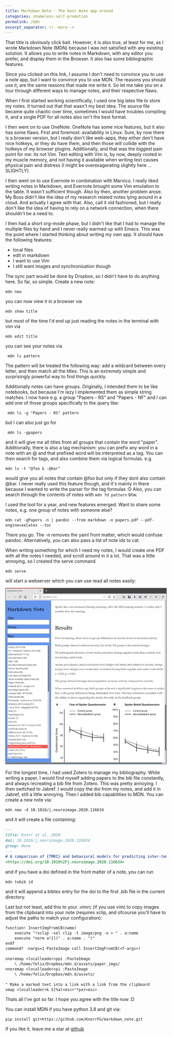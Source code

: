 ```yaml
--- 
title: Markdown Note - The best Note app around
categories: shameless-self-promotion
permalink: /mdn
excerpt_separator: <!--more-->
---
```


That title is obviously click bait. However, it is also true, at least for me,
as I wrote Markdown Note (MDN) because I was not satisfied with any existing
solution. It allows you to write notes in Markdown, with any editor you prefer,
and display them in the Browser. It also has some bibliographic features.

<!--more-->

Since you clicked on this link, I assume I don't need to convince you to use a
note app, but I want to convince you to use MDN. The reasons you should use it,
are the same reasons that made me write it. So let me take you on a tour
through different ways to manage notes, and their respective flaws. 

When I first started working scientifically, I used one big latex file to store
my notes. It turned out that that wasn't my best idea. The source file became
quite chaotic over time, sometimes I would have troubles compiling it, and a
single PDF for all notes also isn't the best format.

I then went on to use OneNote. OneNote has some nice features, but it
also has some flaws. First and foremost: availability in Linux. Sure, by now
there is a browser version, but I really don't like web-apps, they either don't
have nice hotkeys, or they do have them, and then those will collide with the
hotkeys of my browser plugins. Additionally, and that was the biggest pain
point for me: its not Vim. Text editing with Vim is, by now, deeply rooted in
my muscle memory, and not having it available when writing text causes physical
pain and distress (I might be overexagerating slightly here … SLIGHTLY).

I then went on to use Evernote in combination with Marxico. I really liked
writing notes in Markdown, and Evernote brought some Vim emulation to the
table. It wasn't sufficient though. Also by then, another problem arose. My
Boss didn't like the idea of my research related notes lying around in a
cloud. And actually I agree with that. Also, call it old fashioned, but I
really don't like the idea of having to rely on a network connection, when
there shouldn't be a need to.

I then had a short org-mode phase, but I didn't like that I had to manage the
multiple files by hand and I never really warmed up with Emacs.  This was
the point where I started thinking about writing my own app. It should have
the following features: 

- local files
- edit in markdown
- I want to use Vim
- I still want images and synchronisation though

The sync part would be done by Dropbox, so I didn't have to do anything here.
So far, so simple. Create a new note:

```
mdn new
```

you can now view it in a browser via
```
mdn show title
```

but most of the time I'd end up just reading the notes in the terminal with vim
via 

```
mdn edit title
```

you can see your notes via 

```
 mdn ls pattern
```

The pattern will be treated the following way: add a wildcard between every
letter, and then match all the titles. This is an extremely simple and
surprisingly powerful way to find things quickly.

Additionally notes can have groups. Originally, I intended them to be like
notebooks, but because I'm lazy I implemented them as simple string matches. I
now have e.g. a group "Papers - RS" and "Papers - NF" and I can add one of
those groups specifically to the query like:
  
```
 mdn ls -g "Papers - RS" pattern
```

but I can also just go for 
```
 mdn ls -gpapers
```

and it will give me all titles from all groups that contain the word "paper".
Additionally, there is also a tag mechanism: you can prefix any word in a note
with an @ and that prefixed word will be interpreted as a tag. You can then
search for tags, and also combine them via logical formulas. e.g. 

```
mdn ls -t "@foo & -@bar"
```

would give you all notes that contain @foo but only if they dont also contain
@bar. I never really used this feature though, and it's mainly in there because
I wanted to write the parser for the tag formulas :D Also, you can search
through the contents of notes with `mdn fd pattern` btw.

I used the tool for a year, and new features emerged. Want to share some notes,
e.g. one group of notes with someone else?

```
mdn cat -gPapers -n | pandoc --from markdown -o papers.pdf --pdf-engine=xelatex --toc
```

There you go. The -n removes the yaml front matter, which would confuse pandoc.
Alternatively, you can also pass a list of note ids to cat.

When writing something for which I need my notes, I would create one PDF with
all the notes I needed, and scroll around in it a lot. That was a little
annoying, so I created the serve command

```
mdn serve
```

will start a webserver which you can use read all notes easily:

![](/assets/img/mdn_serve.png)

For the longest time, I had used Zotero to manage my bibliography. While
writing a paper, I would find myself adding papers to the bib file
constantly, and always recreating a bib file from Zotero. This was pretty
annoying. I then switched to Jabref. I would copy the doi from my notes, and
add it in Jabref, still a little annoying. Then I added bib capabilities to
MDN. You can create a new note via:

```
mdn new -d 10.1016/j.neuroimage.2020.116634
```

and it will create a file containing:

```markdown
---
title: Knorr et al. 2020
doi: 10.1016/j.neuroimage.2020.116634
group: None
---
# A comparison of {fMRI} and behavioral models for predicting inter-temporal choices
<https://doi.org/10.1016%2Fj.neuroimage.2020.116634>
```

and if you have a doi defined in the front matter of a note, you can run

```
mdn tobib id
```

and it will append a bibtex entry for the doi to the first .bib file in the
current directory.

Last but not least, add this to your .vimrc (if you use vim) to copy images
from the clipboard into your note (requires xclip, and ofcourse you'll have to
adjust the paths to match your configuration):

```vimscript
function! InsertImgFromCB(name)
    execute "!xclip -sel clip -t image/png -o > " . a:name
    execute "norm a![](" . a:name . ")"
endf
command! -nargs=1 PasteImage call InsertImgFromCB(<f-args>)

nnoremap <localleader>ppi :PasteImage
    \ /home/felix/Dropbox/mdn.d/assets/paper_imgs/
nnoremap <localleader>pi :PasteImage
    \ /home/felix/Dropbox/mdn.d/assets/

" Make a marked text into a link with a link from the clipboard
vmap <localleader>k S]%a(<esc>"*pa)<esc>
```

Thats all I've got so far. I hope you agree with the title now :D

You can install MDN if you have python 3.8 and git via:

```
pip install git+https://github.com/KnorrFG/markdown_note.git
```

If you like it, leave me a star at
[github](https://github.com/KnorrFG/markdown_note)
